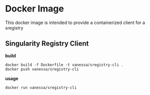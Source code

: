 # Docker Image

This docker image is intended to provide a containerized client for a sregistry

## Singularity Registry Client

**build**
```
docker build -f Dockerfile -t vanessa/sregistry-cli .
docker push vanessa/sregistry-cli
```

**usage**
```
docker run vanessa/sregistry-cli
```
